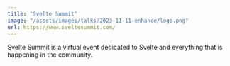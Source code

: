 ```yaml
---
title: "Svelte Summit"
image: "/assets/images/talks/2023-11-11-enhance/logo.png"
url: https://www.sveltesummit.com/
---
```


Svelte Summit is a virtual event dedicated to Svelte and everything that is happening in the community.

